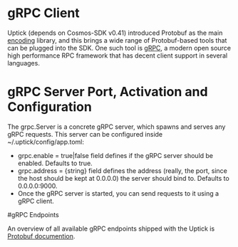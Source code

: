 # gRPC Client

Uptick (depends on Cosmos-SDK v0.41) introduced Protobuf as the main [encoding](https://github.com/cosmos/cosmos-sdk/blob/master/docs/core/encoding.md) library, and this brings a wide range of Protobuf-based tools that can be plugged into the SDK. One such tool is [gRPC](https://grpc.io/), a modern open source high performance RPC framework that has decent client support in several languages.

# gRPC Server Port, Activation and Configuration

The grpc.Server is a concrete gRPC server, which spawns and serves any gRPC requests. This server can be configured inside ~/.uptick/config/app.toml:

  * grpc.enable = true|false field defines if the gRPC server should be enabled. Defaults to true. 
  * grpc.address = {string} field defines the address (really, the port, since the host should be kept at 0.0.0.0) the server should bind to. Defaults to 0.0.0.0:9000.
  * Once the gRPC server is started, you can send requests to it using a gRPC client.

#gRPC Endpoints

An overview of all available gRPC endpoints shipped with the Uptick is [Protobuf documention](../../uptick-network-documentation/api/protobuf/readme.md).

